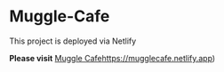# Muggle-Cafe

This project is deployed via Netlify

__Please visit__
[Muggle Cafe](https://mugglecafe.netlify.app)https://mugglecafe.netlify.app)
